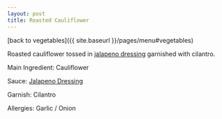 ```yaml
---
layout: post
title: Roasted Cauliflower
---
```


[back to vegetables]({{ site.baseurl }}/pages/menu#vegetables)

Roasted cauliflower tossed in [jalapeno dressing](../sauces/jalapeno-dressing.md) garnished with cilantro. 

Main Ingredient: Cauliflower 

Sauce: [Jalapeno Dressing](../sauces/jalapeno-dressing.md)

Garnish: Cilantro

Allergies: Garlic / Onion